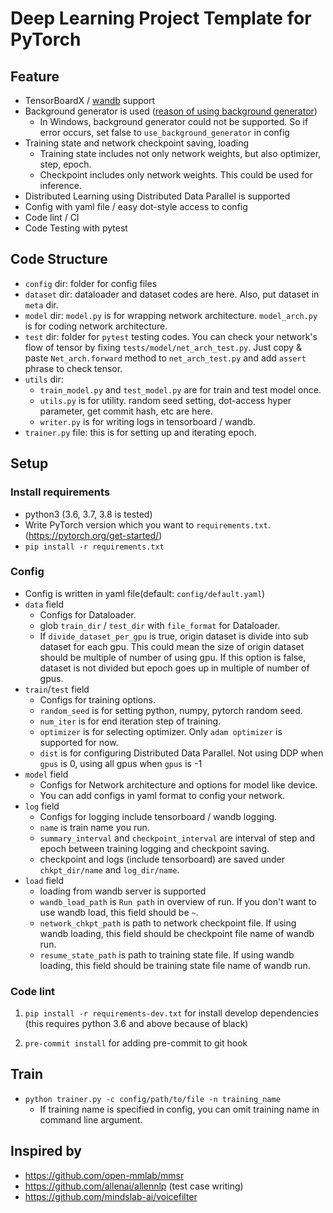 # Deep Learning Project Template for PyTorch

## Feature

- TensorBoardX / [wandb](https://www.wandb.com/) support
- Background generator is used ([reason of using background generator](https://github.com/IgorSusmelj/pytorch-styleguide/issues/5))
  - In Windows, background generator could not be supported. So if error occurs, set false to `use_background_generator` in config
- Training state and network checkpoint saving, loading
    - Training state includes not only network weights, but also optimizer, step, epoch.
    - Checkpoint includes only network weights. This could be used for inference. 
- Distributed Learning using Distributed Data Parallel is supported
- Config with yaml file / easy dot-style access to config
- Code lint / CI
- Code Testing with pytest

## Code Structure

- `config` dir: folder for config files
- `dataset` dir: dataloader and dataset codes are here. Also, put dataset in `meta` dir.
- `model` dir: `model.py` is for wrapping network architecture. `model_arch.py` is for coding network architecture.
- `test` dir: folder for `pytest` testing codes. You can check your network's flow of tensor by fixing `tests/model/net_arch_test.py`. 
Just copy & paste `Net_arch.forward` method to  `net_arch_test.py` and add `assert` phrase to check tensor.
- `utils` dir:
    - `train_model.py` and `test_model.py` are for train and test model once.
    - `utils.py` is for utility. random seed setting, dot-access hyper parameter, get commit hash, etc are here. 
    - `writer.py` is for writing logs in tensorboard / wandb.
- `trainer.py` file: this is for setting up and iterating epoch.

## Setup

### Install requirements

- python3 (3.6, 3.7, 3.8 is tested)
- Write PyTorch version which you want to `requirements.txt`. (https://pytorch.org/get-started/)
- `pip install -r requirements.txt`

### Config

- Config is written in yaml file(default: `config/default.yaml`)
- `data` field
    - Configs for Dataloader.
    - glob `train_dir` / `test_dir` with `file_format` for Dataloader.
    - If `divide_dataset_per_gpu` is true, origin dataset is divide into sub dataset for each gpu. 
    This could mean the size of origin dataset should be multiple of number of using gpu.
    If this option is false, dataset is not divided but epoch goes up in multiple of number of gpus.
- `train`/`test` field
    - Configs for training options.
    - `random_seed` is for setting python, numpy, pytorch random seed.
    - `num_iter` is for end iteration step of training.
    - `optimizer` is for selecting optimizer. Only `adam optimizer` is supported for now.
    - `dist` is for configuring Distributed Data Parallel. Not using DDP when `gpus` is 0, using all gpus when `gpus` is -1
- `model` field
    - Configs for Network architecture and options for model like device.
    - You can add configs in yaml format to config your network.
- `log` field
    - Configs for logging include tensorboard / wandb logging.
    - `name` is train name you run. 
    - `summary_interval` and `checkpoint_interval` are interval of step and epoch between training logging and checkpoint saving.
    - checkpoint and logs (include tensorboard) are saved under `chkpt_dir/name` and `log_dir/name`.
- `load` field
    - loading from wandb server is supported
    - `wandb_load_path` is `Run path` in overview of run. If you don't want to use wandb load, this field should be `~`.
    - `network_chkpt_path` is path to network checkpoint file.
    If using wandb loading, this field should be checkpoint file name of wandb run.
    - `resume_state_path` is path to training state file.
    If using wandb loading, this field should be training state file name of wandb run.

### Code lint

1. `pip install -r requirements-dev.txt` for install develop dependencies (this requires python 3.6 and above because of black)

1. `pre-commit install` for adding pre-commit to git hook

## Train

- `python trainer.py -c config/path/to/file -n training_name`
    - If training name is specified in config, you can omit training name in command line argument.

## Inspired by

- https://github.com/open-mmlab/mmsr
- https://github.com/allenai/allennlp (test case writing)
- https://github.com/mindslab-ai/voicefilter

